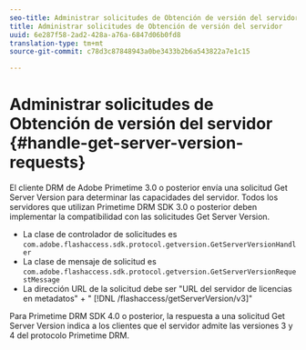 ```yaml
---
seo-title: Administrar solicitudes de Obtención de versión del servidor
title: Administrar solicitudes de Obtención de versión del servidor
uuid: 6e287f58-2ad2-428a-a76a-6847d06b0fd8
translation-type: tm+mt
source-git-commit: c78d3c87848943a0be3433b2b6a543822a7e1c15

---
```



# Administrar solicitudes de Obtención de versión del servidor {#handle-get-server-version-requests}

El cliente DRM de Adobe Primetime 3.0 o posterior envía una solicitud Get Server Version para determinar las capacidades del servidor. Todos los servidores que utilizan Primetime DRM SDK 3.0 o posterior deben implementar la compatibilidad con las solicitudes Get Server Version.

* La clase de controlador de solicitudes es `com.adobe.flashaccess.sdk.protocol.getversion.GetServerVersionHandler`
* La clase de mensaje de solicitud es `com.adobe.flashaccess.sdk.protocol.getversion.GetServerVersionRequestMessage`
* La dirección URL de la solicitud debe ser &quot;URL del servidor de licencias en metadatos&quot; + &quot; [!DNL /flashaccess/getServerVersion/v3]&quot;

Para Primetime DRM SDK 4.0 o posterior, la respuesta a una solicitud Get Server Version indica a los clientes que el servidor admite las versiones 3 y 4 del protocolo Primetime DRM.
